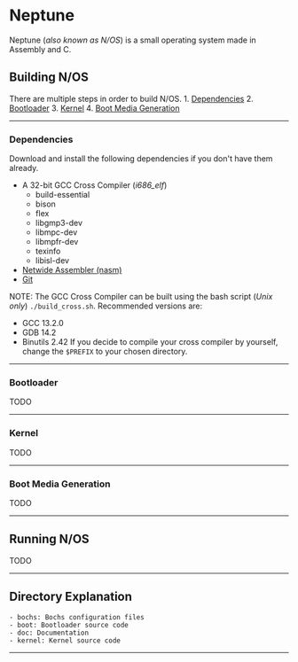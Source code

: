 # Neptune

Neptune (_also known as N/OS_) is a small operating system made in Assembly and C. 

## Building N/OS

There are multiple steps in order to build N/OS.
	1. [Dependencies](#dependencies)
	2. [Bootloader](#bootloader)
	3. [Kernel](#kernel)
	4. [Boot Media Generation](#media-gen)

---

### Dependencies <a name="dependencies"></a>

Download and install the following dependencies if you don't have them already.

- A 32-bit GCC Cross Compiler (_i686_elf_) 
	- build-essential
	- bison
	- flex
	- libgmp3-dev
	- libmpc-dev
	- libmpfr-dev
	- texinfo
	- libisl-dev
- [Netwide Assembler (nasm)](https://www.nasm.us)
- [Git](https://git-scm.com/downloads)

NOTE: The GCC Cross Compiler can be built using the bash script (*Unix only*) ```./build_cross.sh```. Recommended versions are:
- GCC 13.2.0
- GDB 14.2
- Binutils 2.42
If you decide to compile your cross compiler by yourself, change the ```$PREFIX``` to your chosen directory.

---

### Bootloader <a name="bootloader"></a>

TODO

---

### Kernel <a name="kernel"></a>

TODO

---

### Boot Media Generation <a name="media-gen"></a>

TODO

---

## Running N/OS

TODO

---

## Directory Explanation

	- bochs: Bochs configuration files
	- boot: Bootloader source code
	- doc: Documentation
	- kernel: Kernel source code

---
